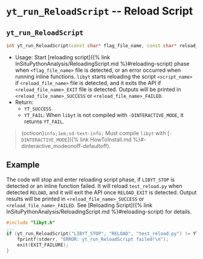# `yt_run_ReloadScript` -- Reload Script

## `yt_run_ReloadScript`
```cpp
int yt_run_ReloadScript(const char* flag_file_name, const char* reload_file_name, const char* script_name);
```
- Usage: Start [reloading script]({% link InSituPythonAnalysis/ReloadingScript.md %}#reloading-script) phase when `<flag_file_name>` file is detected, or an error occurred when running inline functions. `libyt` starts reloading the script `<script_name>` if `<reload_file_name>` file is detected, and it exits the API if `<reload_file_name>_EXIT` file is detected. Outputs will be printed in `<reload_file_name>_SUCCESS` or `<reload_file_name>_FAILED`.
- Return: 
  - `YT_SUCCESS`
  - `YT_FAIL`: When `libyt` is not compiled with `-DINTERACTIVE_MODE`, it returns `YT_FAIL`.

> {octicon}`info;1em;sd-text-info;` Must compile `libyt` with [`-DINTERACTIVE_MODE`]({% link HowToInstall.md %}#-dinteractive_modeonoff-defaultoff).

## Example
The code will stop and enter reloading script phase, if `LIBYT_STOP` is detected or an inline function failed.
It will reload `test_reload.py` when detected `RELOAD`, and it will exit the API once `RELOAD_EXIT` is detected.
Output results will be printed in `<reload_file_name>_SUCCESS` or `<reload_file_name>_FAILED`.
See [Reloading Script]({% link InSituPythonAnalysis/ReloadingScript.md %}#reloading-script) for details.

```cpp
#include "libyt.h"
...
if (yt_run_ReloadScript("LIBYT_STOP", "RELOAD", "test_reload.py") != YT_SUCCESS) {
    fprintf(stderr, "ERROR: yt_run_ReloadScript failed!\n");
    exit(EXIT_FAILURE);
}
```
